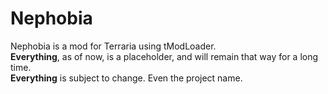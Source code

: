 # Nephobia
Nephobia is a mod for Terraria using tModLoader.<br>
<strong>Everything</strong>, as of now, is a placeholder, and will remain that way for a long time.<br>
<strong>Everything</strong> is subject to change. Even the project name.<br>
